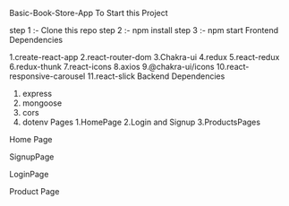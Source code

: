 Basic-Book-Store-App
To Start this Project

step 1 :- Clone this repo
step 2 :- npm install
step 3 :- npm start
Frontend Dependencies

1.create-react-app
2.react-router-dom
3.Chakra-ui
4.redux
5.react-redux
6.redux-thunk
7.react-icons
8.axios
9.@chakra-ui/icons
10.react-responsive-carousel
11.react-slick
Backend Dependencies

1. express
2. mongoose
3. cors
4. dotenv
Pages
1.HomePage
2.Login and Signup
3.ProductsPages

Home Page








SignupPage




LoginPage




Product Page




